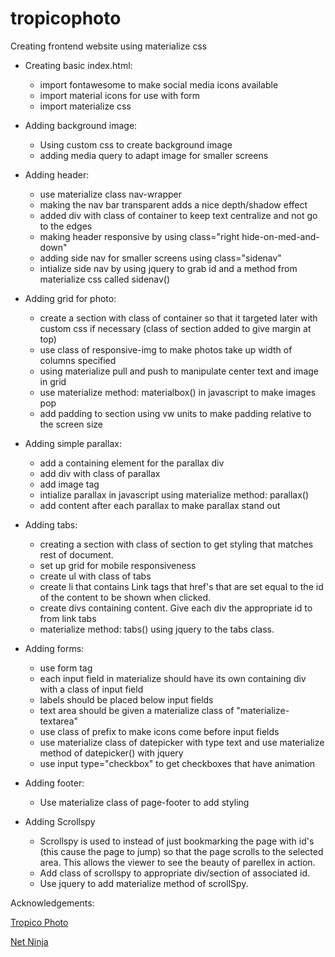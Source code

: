 # tropicophoto
Creating frontend website using materialize css

* Creating basic index.html:
  * import fontawesome to make social media icons available
  * import material icons for use with form
  * import materialize css

* Adding background image:
  * Using custom css to create background image
  * adding media query to adapt image for smaller screens

* Adding header:
  * use materialize class nav-wrapper 
  * making the nav bar transparent adds a nice depth/shadow effect
  * added div with class of container to keep text centralize and not go to the edges
  * making header responsive by using class="right hide-on-med-and-down"
  * adding side nav for smaller screens using class="sidenav"
  * intialize side nav by using jquery to grab id and a method from materialize css called sidenav()

* Adding grid for photo:
  * create a section with class of container so that it targeted later with custom css if necessary (class of section added to give margin at top)
  * use class of responsive-img to make photos take up width of columns specified
  * using materialize pull and push to manipulate center text and image in grid 
  * use materialize method: materialbox() in javascript to make images pop
  * add padding to section using vw units to make padding relative to the screen size

* Adding simple parallax:
  * add a containing element for the parallax div
  * add div with class of parallax
  * add image tag
  * intialize parallax in javascript using materialize method: parallax()
  * add content after each parallax to make parallax stand out

* Adding tabs:
  * creating a section with class of section to get styling that matches rest of document.
  * set up grid for mobile responsiveness
  * create ul with class of tabs
  * create li that contains Link tags that href's that are set equal to the id of the content to be shown when clicked.
  * create divs containing content. Give each div the appropriate id to from link tabs
  * materialize method: tabs() using jquery to the tabs class.

* Adding forms:
  * use form tag
  * each input field in materialize should have its own containing div with a class of input field
  * labels should be placed below input fields
  * text area should be given a materialize class of "materialize-textarea"
  * use class of prefix to make icons come before input fields
  * use materialize class of datepicker with type text and use materialize method of datepicker() with jquery
  * use input type="checkbox" to get checkboxes that have animation

* Adding footer:
  * Use materialize class of page-footer to add styling

* Adding Scrollspy
  * Scrollspy is used to instead of just bookmarking the page with id's (this cause the page to jump) so that the page scrolls to the selected area. This allows the viewer to see the beauty of parellex in action.
  * Add class of scrollspy to appropriate div/section of associated id.
  * Use jquery to add materialize method of scrollSpy.

Acknowledgements:

[Tropico Photo](http://www.tropicophoto.com/)

[Net Ninja](https://www.youtube.com/channel/UCW5YeuERMmlnqo4oq8vwUpg)